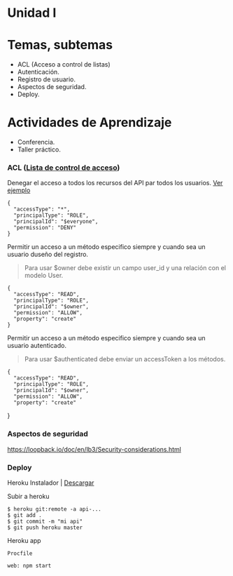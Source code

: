 # Unidad I

# Temas, subtemas

* ACL (Acceso a control de listas)
* Autenticación.
* Registro de usuario.
* Aspectos de seguridad.
* Deploy.

# Actividades de Aprendizaje

* Conferencia.
* Taller práctico.

### ACL ([Lista de control de acceso](https://es.wikipedia.org/wiki/Lista_de_control_de_acceso))

Denegar el acceso a todos los recursos del API par todos los usuarios. [Ver ejemplo](https://github.com/Informante/api/blob/master/common/models/post.json#L61)

    {
      "accessType": "*",
      "principalType": "ROLE",
      "principalId": "$everyone",
      "permission": "DENY"
    }

Permitir un acceso a un método especifico siempre y cuando sea un usuario duseño del registro.

> Para usar $owner debe existir un campo user_id y una relación con el modelo User.

    {
      "accessType": "READ",
      "principalType": "ROLE",
      "principalId": "$owner",
      "permission": "ALLOW",
      "property": "create"
    }

Permitir un acceso a un método especifico siempre y cuando sea un usuario autenticado.

> Para usar $authenticated debe enviar un accessToken a los métodos.

    {
      "accessType": "READ",
      "principalType": "ROLE",
      "principalId": "$owner",
      "permission": "ALLOW",
      "property": "create"
   }

### Aspectos de seguridad

https://loopback.io/doc/en/lb3/Security-considerations.html

### Deploy

Heroku Instalador | [Descargar](https://cli-assets.heroku.com/branches/stable/heroku-windows-amd64.exe)

Subir a heroku

    $ heroku git:remote -a api-...
    $ git add .
    $ git commit -m "mi api"
    $ git push heroku master

Heroku app

    Procfile

    web: npm start
